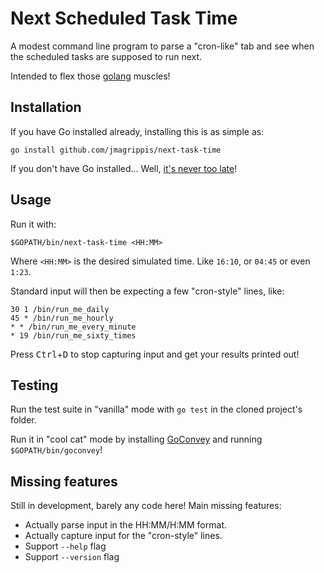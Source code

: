 # Next Scheduled Task Time

A modest command line program to parse a "cron-like" tab and see when the scheduled tasks are supposed to run next.

Intended to flex those [golang] muscles!

## Installation
If you have Go installed already, installing this is as simple as:

`go install github.com/jmagrippis/next-task-time`

If you don't have Go installed... Well, [it's never too late](https://golang.org/dl/)!

## Usage
Run it with:

`$GOPATH/bin/next-task-time <HH:MM>`

Where `<HH:MM>` is the desired simulated time. Like `16:10`, or `04:45` or even `1:23`.

Standard input will then be expecting a few "cron-style" lines, like:
```
30 1 /bin/run_me_daily
45 * /bin/run_me_hourly
* * /bin/run_me_every_minute
* 19 /bin/run_me_sixty_times
```

Press <kbd>Ctrl</kbd>+<kbd>D</kbd> to stop capturing input and get your results printed out!

[golang]: https://golang.org/ "Makes it easy to build simple, reliable, and efficient software."
[GoConvey]: http://goconvey.co/ "Write behavioral tests in your editor. Get live results in your browser."

## Testing
Run the test suite in "vanilla" mode with `go test` in the cloned project's folder.

Run it in "cool cat" mode by installing [GoConvey] and running `$GOPATH/bin/goconvey`!

## Missing features

Still in development, barely any code here! Main missing features:

- Actually parse input in the HH:MM/H:MM format.
- Actually capture input for the "cron-style" lines.
- Support `--help` flag
- Support `--version` flag
